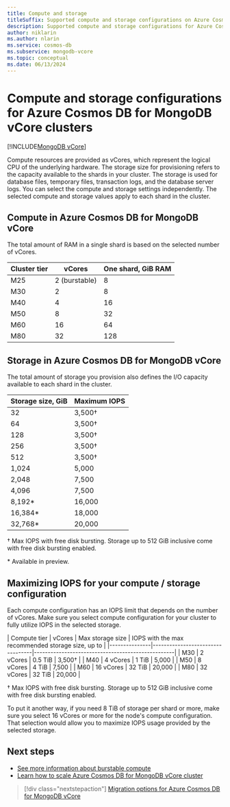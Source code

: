 ```yaml
---
title: Compute and storage
titleSuffix: Supported compute and storage configurations on Azure Cosmos DB for MongoDB vCore
description: Supported compute and storage configurations for Azure Cosmos DB for MongoDB vCore clusters
author: niklarin
ms.author: nlarin
ms.service: cosmos-db
ms.subservice: mongodb-vcore
ms.topic: conceptual
ms.date: 06/13/2024
---
```


# Compute and storage configurations for Azure Cosmos DB for MongoDB vCore clusters

[!INCLUDE[MongoDB vCore](~/reusable-content/ce-skilling/azure/includes/cosmos-db/includes/appliesto-mongodb-vcore.md)]

Compute resources are provided as vCores, which represent the logical CPU of
the underlying hardware. The storage size for provisioning refers to the
capacity available to the shards in your cluster. The storage is used for database files, temporary files, transaction logs, and the
database server logs. You can select the compute and storage settings independently. The selected compute and storage values apply to each shard in the cluster.

## Compute in Azure Cosmos DB for MongoDB vCore

The total amount of RAM in a single shard is based on the
selected number of vCores.

| Cluster tier | vCores        | One shard, GiB RAM |
|--------------|-------------- |--------------------|
| M25          | 2 (burstable) | 8                  |
| M30          | 2             | 8                  |
| M40          | 4             | 16                 |
| M50          | 8             | 32                 |
| M60          | 16            | 64                 |
| M80          | 32            | 128                |

## Storage in Azure Cosmos DB for MongoDB vCore

The total amount of storage you provision also defines the I/O capacity
available to each shard in the cluster.

| Storage size, GiB | Maximum IOPS |
|-------------------|--------------|
| 32                | 3,500†       |
| 64                | 3,500†       |
| 128               | 3,500†       |
| 256               | 3,500†       |
| 512               | 3,500†       |
| 1,024             | 5,000        |
| 2,048             | 7,500        |
| 4,096             | 7,500        |
| 8,192*            | 16,000       |
| 16,384*           | 18,000       |
| 32,768*           | 20,000       |

† Max IOPS with free disk bursting. Storage up to 512 GiB inclusive come with free disk bursting enabled.

\* Available in preview.

## Maximizing IOPS for your compute / storage configuration
Each compute configuration has an IOPS limit that depends on the number of vCores. Make sure you select compute configuration for your cluster to fully utilize IOPS in the selected storage.

| Compute tier  | vCores     | Max storage size    | IOPS with the max recommended storage size, up to |
|---------------|----------------------------------|---------------------------------------------------|
| M30           | 2 vCores   | 0.5 TiB             | 3,500†                                            |
| M40           | 4 vCores   | 1 TiB               | 5,000                                             |
| M50           | 8 vCores   | 4 TiB               | 7,500                                             |
| M60           | 16 vCores  | 32 TiB              | 20,000                                            |
| M80           | 32 vCores  | 32 TiB              | 20,000                                            |

† Max IOPS with free disk bursting. Storage up to 512 GiB inclusive come with free disk bursting enabled.

To put it another way, if you need 8 TiB of storage per shard or more, make sure you select 16 vCores or more for the node's compute configuration. That selection would allow you to maximize IOPS usage provided by the selected storage.

## Next steps

- [See more information about burstable compute](./burstable-tier.md)
- [Learn how to scale Azure Cosmos DB for MongoDB vCore cluster](./how-to-scale-cluster.md)

> [!div class="nextstepaction"]
> [Migration options for Azure Cosmos DB for MongoDB vCore](migration-options.md)
